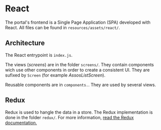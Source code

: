 # React

The portal's frontend is a Single Page Application (SPA) developed with React.
All files can be found in `resources/assets/react/`.


## Architecture

The React entrypoint is `index.js`.

The views (_screens_) are in the folder `screens/`. They contain components wich use other components in order to create a consistent UI. They are sufixed by `Screen` (for example _AssosListScreen_).

Reusable components are in `components.`. They are used by several views.


## Redux

Redux is used to hangle the data in a store.
The Redux implementation is done in the folder `redux/`.
For more information, [read the Redux documentation.](./redux.md)